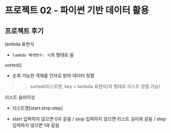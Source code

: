 # 프로젝트 02 - 파이썬 기반 데이터 활용

## 프로젝트 후기

lambda 표현식

- ```lambda 매개변수: 식```의 형태로 씀

sorted()

- 순회 가능한 객체를 인자로 받아 데이터 정렬

>> sorted(리스트명, key = lambda 표현식)의 형태로 리스트 정렬 가능!

리스트 슬라이싱

- 리스트명[start:stop:step]

- start 입력하지 않으면 0과 같음 / stop 입력하지 않으면 리스트 길이와 같음 / step 입력하지 않으면 1과 같음